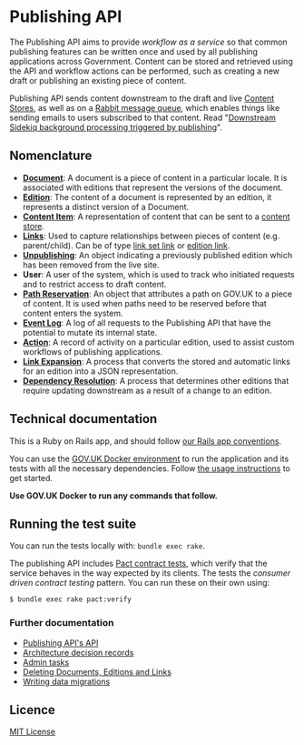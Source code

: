 # Publishing API

The Publishing API aims to provide _workflow as a service_ so that common publishing features can be written once and used by all publishing applications across Government. Content can be stored and retrieved using the API and workflow actions can be performed, such as creating a new draft or publishing an existing piece of content.

Publishing API sends content downstream to the draft and live [Content Stores][content-store], as well as on a [Rabbit message queue](docs/rabbitmq.md), which enables things like sending emails to users subscribed to that content. Read "[Downstream Sidekiq background processing triggered by publishing](https://docs.publishing.service.gov.uk/manual/architecture-deep-dive.html#downstream-sidekiq-background-processing-triggered-by-publishing)".

## Nomenclature

- [**Document**](docs/model.md#document): A document is a piece of content in a particular locale. It is associated with editions that represent the versions of the document.
- [**Edition**](docs/model.md#edition): The content of a document is represented by an edition, it represents a distinct version of a Document.
- [**Content Item**][content-store-field-documentation]: A representation of content that can be sent to a [content store][content-store].
- [**Links**](docs/model.md#linking): Used to capture relationships between pieces of content (e.g. parent/child). Can be of type [link set link][link-set-link] or [edition link][edition-link].
- [**Unpublishing**](docs/model.md#unpublishing): An object indicating a previously published edition which has been removed from the live site.
- **User**: A user of the system, which is used to track who initiated requests and to restrict access to draft content.
- [**Path Reservation**](docs/model.md#pathreservation): An object that attributes a path on GOV.UK to a piece of content. It is used when paths need to be reserved before that content enters the system.
- [**Event Log**](docs/model.md#event): A log of all requests to the Publishing API that have the potential to mutate its internal state.
- [**Action**](docs/model.md#action): A record of activity on a particular edition, used to assist custom workflows of publishing applications.
- [**Link Expansion**](docs/link-expansion.md): A process that converts the stored and automatic links for an edition into a JSON representation.
- [**Dependency Resolution**](docs/dependency-resolution.md): A process that determines other editions that require updating downstream as a result of a change to an edition.

## Technical documentation

This is a Ruby on Rails app, and should follow [our Rails app conventions](https://docs.publishing.service.gov.uk/manual/conventions-for-rails-applications.html).

You can use the [GOV.UK Docker environment](https://github.com/alphagov/govuk-docker) to run the application and its tests with all the necessary dependencies. Follow [the usage instructions](https://github.com/alphagov/govuk-docker#usage) to get started.

**Use GOV.UK Docker to run any commands that follow.**

## Running the test suite

You can run the tests locally with: `bundle exec rake`.

The publishing API includes [Pact contract tests](docs/pact_testing.md), which verify that the service behaves in the way expected by its clients. The tests the *consumer driven contract testing* pattern. You can run these on their own using:

```sh
$ bundle exec rake pact:verify
```

### Further documentation

- [Publishing API's API](docs/api.md)
- [Architecture decision records](docs/arch)
- [Admin tasks](docs/admin-tasks.md)
- [Deleting Documents, Editions and Links](docs/deleting-content.md)
- [Writing data migrations](docs/data-migration.md)

## Licence

[MIT License](LICENSE)

[content-store]: https://github.com/alphagov/content-store
[content-store-field-documentation]: https://github.com/alphagov/content-store/blob/master/docs/content_item_fields.md
[link-set-link]: docs/link-expansion.md#patch-link-set---link-set-links
[edition-link]: docs/link-expansion.md#put-content---edition-links
[contributing]: CONTRIBUTING.md
